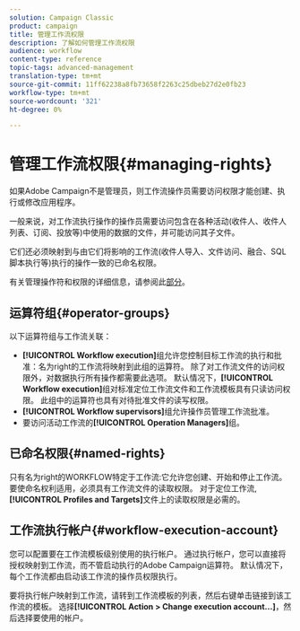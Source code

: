 ```yaml
---
solution: Campaign Classic
product: campaign
title: 管理工作流权限
description: 了解如何管理工作流权限
audience: workflow
content-type: reference
topic-tags: advanced-management
translation-type: tm+mt
source-git-commit: 11ff62238a8fb73658f2263c25dbeb27d2e0fb23
workflow-type: tm+mt
source-wordcount: '321'
ht-degree: 0%

---
```



# 管理工作流权限{#managing-rights}

如果Adobe Campaign不是管理员，则工作流操作员需要访问权限才能创建、执行或修改应用程序。

一般来说，对工作流执行操作的操作员需要访问包含在各种活动(收件人、收件人列表、订阅、投放等)中使用的数据的文件，并可能访问其子文件。

它们还必须映射到与由它们将影响的工作流(收件人导入、文件访问、融合、SQL脚本执行等)执行的操作一致的已命名权限。

有关管理操作符和权限的详细信息，请参阅此[部分](../../platform/using/access-management.md)。

## 运算符组{#operator-groups}

以下运算符组与工作流关联：

* **[!UICONTROL Workflow execution]**&#x200B;组允许您控制目标工作流的执行和批准：名为right的工作流将映射到此组的运算符。 除了对工作流文件的访问权限外，对数据执行所有操作都需要此选项。 默认情况下，**[!UICONTROL Workflow execution]**&#x200B;组对标准定位工作流文件和工作流模板具有只读访问权限。 此组中的运算符也具有对待批准文件的读写权限。
* **[!UICONTROL Workflow supervisors]**&#x200B;组允许操作员管理工作流批准。
* 要访问活动工作流的&#x200B;**[!UICONTROL Operation Managers]**&#x200B;组。

## 已命名权限{#named-rights}

只有名为right的WORKFLOW特定于工作流:它允许您创建、开始和停止工作流。 要使命名权利适用，必须具有工作流文件的读取权限。 对于定位工作流,**[!UICONTROL Profiles and Targets]**&#x200B;文件上的读取权限是必需的。

## 工作流执行帐户{#workflow-execution-account}

您可以配置要在工作流模板级别使用的执行帐户。 通过执行帐户，您可以直接将授权映射到工作流，而不管启动执行的Adobe Campaign运算符。 默认情况下，每个工作流都由启动该工作流的操作员权限执行。

要将执行帐户映射到工作流，请转到工作流模板的列表，然后右键单击链接到该工作流的模板。 选择&#x200B;**[!UICONTROL Action > Change execution account...]**，然后选择要使用的帐户。
